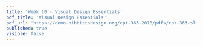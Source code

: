 ```yaml
---
title: 'Week 10 - Visual Design Essentials'
pdf_title: 'Visual Design Essentials'
pdf_url: 'https://demo.hibbittsdesign.org/cpt-363-2018/pdfs/cpt-363-slides-placeholder.pdf'
published: true
visible: false
---
```

